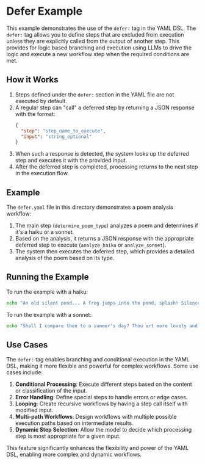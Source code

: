 # Defer Example

This example demonstrates the use of the `defer:` tag in the YAML DSL. The `defer:` tag allows you to define steps that are excluded from execution unless they are explicitly called from the output of another step. This provides for logic based branching and execution using LLMs to drive the logic and execute a new workflow step when the required conditions are met.

## How it Works

1. Steps defined under the `defer:` section in the YAML file are not executed by default.
2. A regular step can "call" a deferred step by returning a JSON response with the format:
   ```json
   {
     "step": "step_name_to_execute",
     "input": "string_optional"
   }
   ```
3. When such a response is detected, the system looks up the deferred step and executes it with the provided input.
4. After the deferred step is completed, processing returns to the next step in the execution flow.

## Example

The `defer.yaml` file in this directory demonstrates a poem analysis workflow:

1. The main step (`determine_poem_type`) analyzes a poem and determines if it's a haiku or a sonnet.
2. Based on the analysis, it returns a JSON response with the appropriate deferred step to execute (`analyze_haiku` or `analyze_sonnet`).
3. The system then executes the deferred step, which provides a detailed analysis of the poem based on its type.

## Running the Example

To run the example with a haiku:

```bash
echo "An old silent pond... A frog jumps into the pond, splash! Silence again." | comanda process examples/defer-example/defer.yaml
```

To run the example with a sonnet:

```bash
echo "Shall I compare thee to a summer's day? Thou art more lovely and more temperate: Rough winds do shake the darling buds of May, And summer's lease hath all too short a date;" | comanda process examples/defer-example/defer.yaml
```

## Use Cases

The `defer:` tag enables branching and conditional execution in the YAML DSL, making it more flexible and powerful for complex workflows. Some use cases include:

1. **Conditional Processing**: Execute different steps based on the content or classification of the input.
2. **Error Handling**: Define special steps to handle errors or edge cases.
3. **Looping**: Create recursive workflows by having a step call itself with modified input.
4. **Multi-path Workflows**: Design workflows with multiple possible execution paths based on intermediate results.
5. **Dynamic Step Selection**: Allow the model to decide which processing step is most appropriate for a given input.

This feature significantly enhances the flexibility and power of the YAML DSL, enabling more complex and dynamic workflows.
